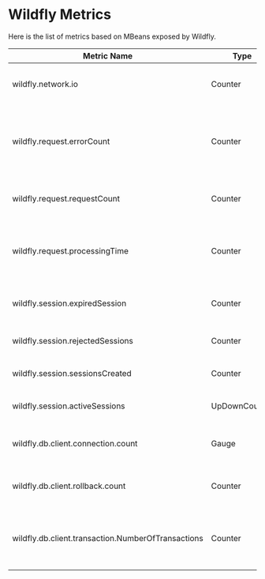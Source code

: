 # Wildfly Metrics

Here is the list of metrics based on MBeans exposed by Wildfly.

| Metric Name                                        | Type          | Attributes                               | Description                                                             |
|----------------------------------------------------|---------------|------------------------------------------|-------------------------------------------------------------------------|
| wildfly.network.io                                 | Counter       | server, network.io.direction             | Total number of bytes transferred                                       |
| wildfly.request.errorCount                         | Counter       | server, listener                         | The number of 500 responses that have been sent by this listener        |
| wildfly.request.requestCount                       | Counter       | server, listener                         | The number of requests this listener has served                         |
| wildfly.request.processingTime                     | Counter       | server, listener                         | The total processing time of all requests handed by this listener       |
| wildfly.session.expiredSession                     | Counter       | deployment                               | Number of sessions that have expired                                    |
| wildfly.session.rejectedSessions                   | Counter       | deployment                               | Number of rejected sessions                                             |
| wildfly.session.sessionsCreated                    | Counter       | deployment                               | Total sessions created                                                  |
| wildfly.session.activeSessions                     | UpDownCounter | deployment                               | Number of active sessions                                               |
| wildfly.db.client.connection.count                 | Gauge         | data_source, db.client.connections.state | The number of open jdbc connections                                     |
| wildfly.db.client.rollback.count                   | Counter       | cause                                    | The total number of transactions rolled back                            |
| wildfly.db.client.transaction.NumberOfTransactions | Counter       |                                          | The total number of transactions (top-level and nested) created         |
